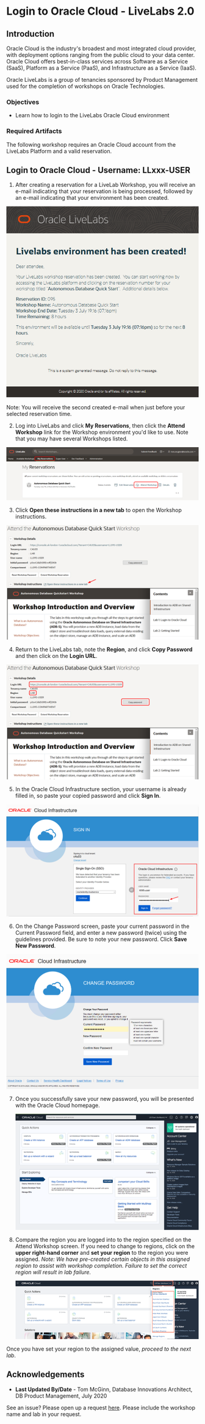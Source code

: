 # Login to Oracle Cloud - LiveLabs 2.0 #

## Introduction

Oracle Cloud is the industry's broadest and most integrated cloud provider, with deployment options ranging from the public cloud to your data center. Oracle Cloud offers best-in-class services across Software as a Service (SaaS), Platform as a Service (PaaS), and Infrastructure as a Service (IaaS).

Oracle LiveLabs is a group of tenancies sponsored by Product Management used for the completion of workshops on Oracle Technologies.

### Objectives

- Learn how to login to the LiveLabs Oracle Cloud environment

### Required Artifacts

The following workshop requires an Oracle Cloud account from the LiveLabs Platform and a valid reservation.

## Login to Oracle Cloud - Username: LLxxx-USER

1. After creating a reservation for a LiveLab Workshop, you will receive an e-mail indicating that your reservation is being processed, followed by an e-mail indicating that your environment has been created.

  ![](images/livelab-env-created-email.png " ")

  Note: You will receive the second created e-mail when just before your selected reservation time.

2. Log into LiveLabs and click **My Reservations**, then click the **Attend Workshop** link for the Workshop environment you'd like to use. Note that you may have several Workshops listed.

  ![](images/my-reservations.png " ")

3. Click **Open these instructions in a new tab** to open the Workshop instructions.

  ![](images/attend-workshop-1.png " ")

4. Return to the LiveLabs tab, note the **Region**, and click **Copy Password** and then click on the **Login URL**.

  ![](images/attend-workshop-2.png " ")

5. In the Oracle Cloud Infrastructure section, your username is already filled in, so paste your copied password and click **Sign In**.

  ![](images/sign-in-oracle-cloud.png " ")

6. On the Change Password screen, paste your current password in the Current Password field, and enter a new password (twice) using the guidelines provided. Be sure to note your new password. Click **Save New Password**.

  ![](images/new-password.png " ")

7.  Once you successfully save your new password, you will be presented with the Oracle Cloud homepage.

    ![](./images/homepage.png " ")

8.  Compare the region you are logged into to the region specified on the Attend Workshop screen. If you need to change to regions, click on the **upper right-hand corner** and **set your region** to the region you were assigned. *Note: We have pre-created certain objects in this assigned region to assist with workshop completion. Failure to set the correct region will result in lab failure.*

    ![](./images/changeregion.png " ")

Once you have set your region to the assigned value, *proceed to the next lab*.

## Acknowledgements

- **Last Updated By/Date** - Tom McGinn, Database Innovations Architect, DB Product Management, July 2020

See an issue?  Please open up a request [here](https://github.com/oracle/learning-library/issues).   Please include the workshop name and lab in your request.
